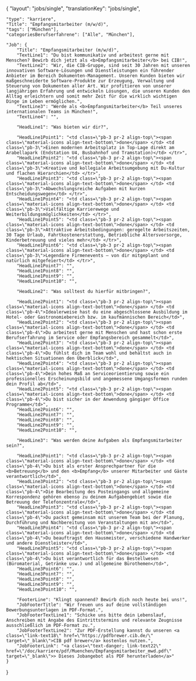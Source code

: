{
    "layout": "jobs/single",
	"translationKey": "jobs/single",

    "type": "karriere",
    "Title": "Empfangsmitarbeiter (m/w/d)",
    "tags": ["München"],
    "categoriesBerufserfahrene": ["Alle", "München"],

    "Job": {
        "Title": "Empfangsmitarbeiter (m/w/d)",
        "TextLine1": "Du bist kommunikativ und arbeitest gerne mit Menschen? Bewirb dich jetzt als <b>Empfangsmitarbeiter</b> bei CIB!",
        "TextLine2": "Wir, die CIB-Gruppe, sind seit 30 Jahren mit unseren innovativen Software-Lösungen und Dienstleistungen ein führender Anbieter im Bereich Dokumenten-Management. Unseren Kunden bieten wir maßgeschneiderte Software-Produkte zur Erzeugung, Verwaltung und Steuerung von Dokumenten aller Art. Wir profitieren von unserer langjährigen Erfahrung und entwickeln Lösungen, die unseren Kunden den Alltag erleichtern und somit mehr Zeit für die wirklich wichtigen Dinge im Leben ermöglichen.",
        "TextLine3": "Werde als <b>Empfangsmitarbeiter</b> Teil unseres internationalen Teams in München!",
        "TextLine4": "",

        "HeadLine1": "Was bieten wir dir?",

        "HeadLine1Point1": "<td class=\"pb-3 pr-2 align-top\"><span class=\"material-icons align-text-bottom\">done</span> </td> <td class=\"pb-3\">Einen modernen Arbeitsplatz in Top-Lage direkt am Arabellapark (Endstation U4, Busbahnhof und Tramstation)</td> </tr>",
        "HeadLine1Point2": "<td class=\"pb-3 pr-2 align-top\"><span class=\"material-icons align-text-bottom\">done</span> </td> <td class=\"pb-3\">Kreative und kollegiale Arbeitsumgebung mit Du-Kultur und flachen Hierarchien</td> </tr>",
        "HeadLine1Point3": "<td class=\"pb-3 pr-2 align-top\"><span class=\"material-icons align-text-bottom\">done</span> </td> <td class=\"pb-3\">Abwechslungsreiche Aufgaben mit kurzen Entscheidungswegen</td> </tr>",
        "HeadLine1Point4": "<td class=\"pb-3 pr-2 align-top\"><span class=\"material-icons align-text-bottom\">done</span> </td> <td class=\"pb-3\">Vielfältige Karrierewege und Weiterbildungsmöglichkeiten</td> </tr>",
        "HeadLine1Point5": "<td class=\"pb-3 pr-2 align-top\"><span class=\"material-icons align-text-bottom\">done</span> </td> <td class=\"pb-3\">Attraktive Arbeitsbedingungen: geregelte Arbeitszeiten, 30 Tage Urlaub, Fahrtkostenerstattung, Betriebliche Altersvorsorge, Kinderbetreuung und vieles mehr</td> </tr>",
        "HeadLine1Point6": "<td class=\"pb-3 pr-2 align-top\"><span class=\"material-icons align-text-bottom\">done</span> </td> <td class=\"pb-3\">Legendäre Firmenevents – von dir mitgeplant und natürlich mitgefeiert</td> </tr>",
        "HeadLine1Point7": "",
        "HeadLine1Point8": "",
        "HeadLine1Point9": "",
        "HeadLine1Point10": "",

        "HeadLine2": "Was solltest du hierfür mitbringen?",

        "HeadLine2Point1": "<td class=\"pb-3 pr-2 align-top\"><span class=\"material-icons align-text-bottom\">done</span> </td> <td class=\"pb-4\">Idealerweise hast du eine abgeschlossene Ausbildung im Hotel- oder Gastronomiebereich bzw. im kaufmännischen Bereich</td>",
        "HeadLine2Point2": "<td class=\"pb-3 pr-2 align-top\"><span class=\"material-icons align-text-bottom\">done</span> </td> <td class=\"pb-4\">Du arbeitest gerne mit Menschen und hast schon erste Berufserfahrung im Service oder Empfangsbereich gesammelt</td>",
        "HeadLine2Point3": "<td class=\"pb-3 pr-2 align-top\"><span class=\"material-icons align-text-bottom\">done</span> </td> <td class=\"pb-4\">Du fühlst dich im Team wohl und behältst auch in hektischen Situationen den Überblick</td>",
        "HeadLine2Point4": "<td class=\"pb-3 pr-2 align-top\"><span class=\"material-icons align-text-bottom\">done</span> </td> <td class=\"pb-4\">Dein hohes Maß an Serviceorientierung sowie ein professionelles Erscheinungsbild und angemessene Umgangsformen runden dein Profil ab</td>",
        "HeadLine2Point5": "<td class=\"pb-3 pr-2 align-top\"><span class=\"material-icons align-text-bottom\">done</span> </td> <td class=\"pb-4\">Du bist sicher in der Anwendung gängiger Office Programme</td>",
        "HeadLine2Point6": "",
        "HeadLine2Point7": "",
        "HeadLine2Point8": "",
        "HeadLine2Point9": "",
        "HeadLine2Point10": "",

        "HeadLine3": "Was werden deine Aufgaben als Empfangsmitarbeiter sein?",

        "HeadLine3Point1": "<td class=\"pb-3 pr-2 align-top\"><span class=\"material-icons align-text-bottom\">done</span> </td> <td class=\"pb-4\">Du bist als erster Ansprechpartner für die <b>Betreuung</b> und den <b>Empfang</b> unserer Mitarbeiter und Gäste verantwortlich</td>",
        "HeadLine3Point2": "<td class=\"pb-3 pr-2 align-top\"><span class=\"material-icons align-text-bottom\">done</span> </td> <td class=\"pb-4\">Die Bearbeitung des Posteingangs und allgemeine Korrespondenz gehören ebenso zu deinem Aufgabengebiet sowie die Betreuung der Telefonzentrale</td>",
        "HeadLine3Point3": "<td class=\"pb-3 pr-2 align-top\"><span class=\"material-icons align-text-bottom\">done</span> </td> <td class=\"pb-4\">Du packst gemeinsam mit unserem Team bei der Planung, Durchführung und Nachbereitung von Veranstaltungen mit an</td>",
        "HeadLine3Point4": "<td class=\"pb-3 pr-2 align-top\"><span class=\"material-icons align-text-bottom\">done</span> </td> <td class=\"pb-4\">Du beauftragst den Hausmeister, verschiedene Handwerker und andere Dienstleister</td>",
        "HeadLine3Point5": "<td class=\"pb-3 pr-2 align-top\"><span class=\"material-icons align-text-bottom\">done</span> </td> <td class=\"pb-4\">Du bist verantwortlich für das Bestellwesen (Büromaterial, Getränke usw.) und allgemeine Bürothemen</td>",
        "HeadLine3Point6": "",
        "HeadLine3Point7": "",
        "HeadLine3Point8": "",
        "HeadLine3Point9": "",
        "HeadLine3Point10": "",

        "FooterLine": "Klingt spannend? Bewirb dich noch heute bei uns!",
        "JobFooterTitle": "Wir freuen uns auf deine vollständigen Bewerbungsunterlagen im PDF-Format.",
        "JobFooterTextLine1": "Schicke uns bitte dein Lebenslauf, Anschreiben mit Angabe des Eintrittstermins und relevante Zeugnisse ausschließlich im PDF-Format zu.",
        "JobFooterTextLine2": "Zur PDF-Erstellung kannst du unseren <a class=\"link-text18\" href=\"https://pdfbrewer.cib.de/\" target=\"_blank\">CIB pdf brewer</a> kostenlos nutzen.",
        "JobFooterLink": "<a class=\"text-danger; link-text22\" href=\"/doc/karriere/pdf/Muenchen/Empfangsmitarbeiter_mwd.pdf\" target=\"_blank\">> Dieses Jobangebot als PDF herunterladen</a>"
    }

}
